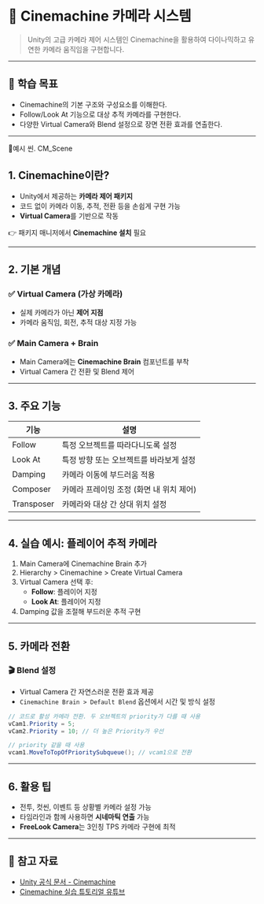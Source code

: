 # 🎥 Cinemachine 카메라 시스템

> Unity의 고급 카메라 제어 시스템인 Cinemachine을 활용하여 다이나믹하고 유연한 카메라 움직임을 구현합니다.

---

## 🧠 학습 목표

- Cinemachine의 기본 구조와 구성요소를 이해한다.
- Follow/Look At 기능으로 대상 추적 카메라를 구현한다.
- 다양한 Virtual Camera와 Blend 설정으로 장면 전환 효과를 연출한다.

---
🔩예시 씬. CM_Scene

## 1. Cinemachine이란?

- Unity에서 제공하는 **카메라 제어 패키지**
- 코드 없이 카메라 이동, 추적, 전환 등을 손쉽게 구현 가능
- **Virtual Camera**를 기반으로 작동

👉 패키지 매니저에서 **Cinemachine 설치** 필요

---

## 2. 기본 개념

### ✅ Virtual Camera (가상 카메라)
- 실제 카메라가 아닌 **제어 지점**
- 카메라 움직임, 회전, 추적 대상 지정 가능

### ✅ Main Camera + Brain
- Main Camera에는 **Cinemachine Brain** 컴포넌트를 부착
- Virtual Camera 간 전환 및 Blend 제어

---

## 3. 주요 기능

| 기능 | 설명 |
|------|------|
| Follow | 특정 오브젝트를 따라다니도록 설정 |
| Look At | 특정 방향 또는 오브젝트를 바라보게 설정 |
| Damping | 카메라 이동에 부드러움 적용 |
| Composer | 카메라 프레이밍 조정 (화면 내 위치 제어) |
| Transposer | 카메라와 대상 간 상대 위치 설정 |

---

## 4. 실습 예시: 플레이어 추적 카메라

1. Main Camera에 Cinemachine Brain 추가
2. Hierarchy > Cinemachine > Create Virtual Camera
3. Virtual Camera 선택 후:
   - **Follow**: 플레이어 지정
   - **Look At**: 플레이어 지정
4. Damping 값을 조절해 부드러운 추적 구현

---

## 5. 카메라 전환

### 🎬 Blend 설정

- Virtual Camera 간 자연스러운 전환 효과 제공
- `Cinemachine Brain > Default Blend` 옵션에서 시간 및 방식 설정

```csharp
// 코드로 활성 카메라 전환. 두 오브젝트의 priority가 다를 때 사용
vCam1.Priority = 5;
vCam2.Priority = 10; // 더 높은 Priority가 우선
```

```csharp
// priority 같을 때 사용
vcam1.MoveToTopOfPrioritySubqueue(); // vcam1으로 전환
```

---

## 6. 활용 팁

- 전투, 컷씬, 이벤트 등 상황별 카메라 설정 가능
- 타임라인과 함께 사용하면 **시네마틱 연출** 가능
- **FreeLook Camera**는 3인칭 TPS 카메라 구현에 최적

---

## 🔗 참고 자료

- [Unity 공식 문서 - Cinemachine](https://docs.unity3d.com/Packages/com.unity.cinemachine@2.6/manual/index.html)
- [Cinemachine 실습 튜토리얼 유튜브](https://www.youtube.com/results?search_query=unity+cinemachine+tutorial)

